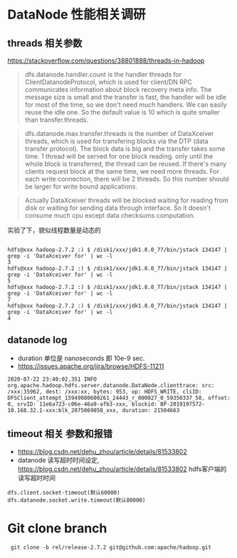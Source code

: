 # DataNode 性能相关调研

## threads 相关参数
https://stackoverflow.com/questions/38801888/threads-in-hadoop

> dfs.datanode.handler.count is the handler threads for ClientDatanodeProtocol, which is used for client/DN RPC communicates information about block recovery meta info. The message size is small and the transfer is fast, the handler will be idle for most of the time, so we don't need much handlers. We can easily reuse the idle one. So the default value is 10 which is quite smaller than transfer.threads.

> dfs.datanode.max.transfer.threads is the number of DataXceiver threads, which is used for transfering blocks via the DTP (data transfer protocol). The block data is big and the transfer takes some time. 1 thread will be served for one block reading. only until the whole block is transferred, the thread can be reused. If there's many clients request block at the same time, we need more threads. For each write connection, there will be 2 threads. So this number should be larger for write bound applications.

> Actually DataXceiver threads will be blocked waiting for reading from disk or waiting for sending data through interface. So it doesn't consume much cpu except data checksums computation.

实验了下，貌似线程数量是动态的
```

hdfs@xxx hadoop-2.7.2 :) $ /disk1/xxx/jdk1.8.0_77/bin/jstack 134147 | grep -i 'DataXceiver for' | wc -l
3
hdfs@xxx hadoop-2.7.2 :) $ /disk1/xxx/jdk1.8.0_77/bin/jstack 134147 | grep -i 'DataXceiver for' | wc -l
5
hdfs@xxx hadoop-2.7.2 :) $ /disk1/xxx/jdk1.8.0_77/bin/jstack 134147 | grep -i 'DataXceiver for' | wc -l
7
hdfs@xxx hadoop-2.7.2 :) $ /disk1/xxx/jdk1.8.0_77/bin/jstack 134147 | grep -i 'DataXceiver for' | wc -l
4

```

## datanode log
* duration 单位是 nanoseconds 即  10e-9 sec.
* https://issues.apache.org/jira/browse/HDFS-11211
```
2020-07-22 23:40:02,351 INFO org.apache.hadoop.hdfs.server.datanode.DataNode.clienttrace: src: /xxx:35962, dest: /xxx:xx, bytes: 953, op: HDFS_WRITE, cliID: DFSClient_attempt_15949080600261_24443_r_000027_0_59350337_58, offset: 0, srvID: 11e6a723-c06e-46a9-afb3-xxx, blockid: BP-2019197572-10.168.32.1-xxx:blk_2075069058_xxx, duration: 21504663

```

## timeout 相关 参数和报错
* https://blog.csdn.net/dehu_zhou/article/details/81533802
* datanode 读写超时时间设定, https://blog.csdn.net/dehu_zhou/article/details/81533802
hdfs客户端的读写超时时间
```
dfs.client.socket-timeout(默认60000)
dfs.datanode.socket.write.timeout(默认80000)
```

# Git clone branch
```
 git clone -b rel/release-2.7.2 git@github.com:apache/hadoop.git
```
